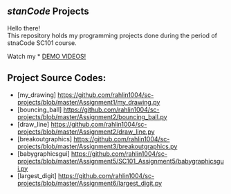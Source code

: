 ## *stanCode* Projects
Hello there!\
This repository holds my programming projects done during the period of stnaCode SC101 course.

Watch my * [DEMO VIDEOS!](https://drive.google.com/drive/folders/1Gi3bn9qPW_gR0ISyGzVPLd5Bztdvd7rF?fbclid=IwAR36BW3v_bHn-Idsh-0_ROSWLwrXOzoervZId25OOzH2LX4b6FCGDfULdDg)

## Project Source Codes:
* [my_drawing] https://github.com/rahlin1004/sc-projects/blob/master/Assignment1/my_drawing.py
* [bouncing_ball] https://github.com/rahlin1004/sc-projects/blob/master/Assignment2/bouncing_ball.py
* [draw_line] https://github.com/rahlin1004/sc-projects/blob/master/Assignment2/draw_line.py
* [breakoutgraphics] https://github.com/rahlin1004/sc-projects/blob/master/Assignment3/breakoutgraphics.py
* [babygraphicsgui] https://github.com/rahlin1004/sc-projects/blob/master/Assignment5/SC101_Assignment5/babygraphicsgui.py
* [largest_digit] https://github.com/rahlin1004/sc-projects/blob/master/Assignment6/largest_digit.py
